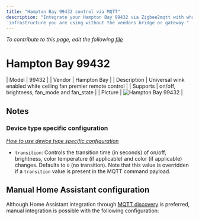 ```yaml
---
title: "Hampton Bay 99432 control via MQTT"
description: "Integrate your Hampton Bay 99432 via Zigbee2mqtt with whatever smart home
 infrastructure you are using without the vendors bridge or gateway."
---
```


*To contribute to this page, edit the following
[file](https://github.com/Koenkk/zigbee2mqtt.io/blob/master/docs/devices/99432.md)*

# Hampton Bay 99432

| Model | 99432  |
| Vendor  | Hampton Bay  |
| Description | Universal wink enabled white ceiling fan premier remote control |
| Supports | on/off, brightness, fan_mode and fan_state |
| Picture | ![Hampton Bay 99432](./assets/devices/99432.jpg) |

## Notes


### Device type specific configuration
*[How to use device type specific configuration](../information/configuration.md)*


* `transition`: Controls the transition time (in seconds) of on/off, brightness,
color temperature (if applicable) and color (if applicable) changes. Defaults to `0` (no transition).
Note that this value is overridden if a `transition` value is present in the MQTT command payload.


## Manual Home Assistant configuration
Although Home Assistant integration through [MQTT discovery](../integration/home_assistant) is preferred,
manual integration is possible with the following configuration:
